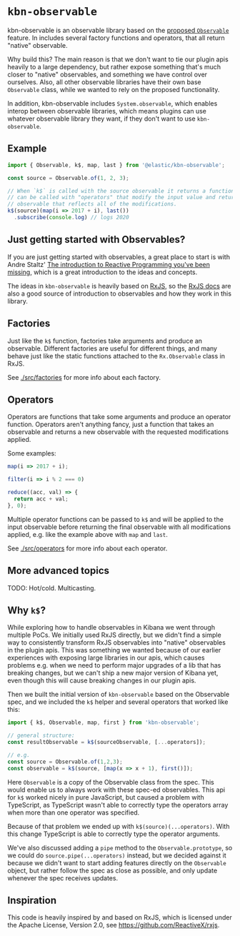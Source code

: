 # `kbn-observable`

kbn-observable is an observable library based on the [proposed `Observable`][proposal]
feature. In includes several factory functions and operators, that all return
"native" observable.

Why build this? The main reason is that we don't want to tie our plugin apis
heavily to a large dependency, but rather expose something that's much closer
to "native" observables, and something we have control over ourselves. Also, all
other observable libraries have their own base `Observable` class, while we
wanted to rely on the proposed functionality.

In addition, kbn-observable includes `System.observable`, which enables interop
between observable libraries, which means plugins can use whatever observable
library they want, if they don't want to use `kbn-observable`.

## Example

```js
import { Observable, k$, map, last } from '@elastic/kbn-observable';

const source = Observable.of(1, 2, 3);

// When `k$` is called with the source observable it returns a function that
// can be called with "operators" that modify the input value and return an
// observable that reflects all of the modifications.
k$(source)(map(i => 2017 + i), last())
  .subscribe(console.log) // logs 2020
```

## Just getting started with Observables?

If you are just getting started with observables, a great place to start is with
Andre Staltz' [The introduction to Reactive Programming you've been missing][staltz-intro],
which is a great introduction to the ideas and concepts.

The ideas in `kbn-observable` is heavily based on [RxJS][rxjs], so the
[RxJS docs][rxjs-docs] are also a good source of introduction to observables and
how they work in this library.

## Factories

Just like the `k$` function, factories take arguments and produce an observable.
Different factories are useful for different things, and many behave just like
the static functions attached to the `Rx.Observable` class in RxJS.

See [./src/factories](./src/factories) for more info about each factory.

## Operators

Operators are functions that take some arguments and produce an operator
function. Operators aren't anything fancy, just a function that takes an
observable and returns a new observable with the requested modifications
applied.

Some examples:

```js
map(i => 2017 + i);

filter(i => i % 2 === 0)

reduce((acc, val) => {
  return acc + val;
}, 0);
```

Multiple operator functions can be passed to `k$` and will be applied to the
input observable before returning the final observable with all modifications
applied, e.g. like the example above with `map` and `last`.

See [./src/operators](./src/operators) for more info about each operator.

## More advanced topics

TODO: Hot/cold. Multicasting.

## Why `k$`?

While exploring how to handle observables in Kibana we went through multiple
PoCs. We initially used RxJS directly, but we didn't find a simple way to
consistently transform RxJS observables into "native" observables in the plugin
apis. This was something we wanted because of our earlier experiences with
exposing large libraries in our apis, which causes problems e.g. when we need to
perform major upgrades of a lib that has breaking changes, but we can't ship a
new major version of Kibana yet, even though this will cause breaking changes
in our plugin apis.

Then we built the initial version of `kbn-observable` based on the Observable
spec, and we included the `k$` helper and several operators that worked like
this:

```js
import { k$, Observable, map, first } from 'kbn-observable';

// general structure:
const resultObservable = k$(sourceObservable, [...operators]);

// e.g.
const source = Observable.of(1,2,3);
const observable = k$(source, [map(x => x + 1), first()]);
```

Here `Observable` is a copy of the Observable class from the spec. This
would enable us to always work with these spec-ed observables. This api for `k$`
worked nicely in pure JavaScript, but caused a problem with TypeScript, as
TypeScript wasn't able to correctly type the operators array when more than one
operator was specified.

Because of that problem we ended up with `k$(source)(...operators)`. With this
change TypeScript is able to correctly type the operator arguments.

We've also discussed adding a `pipe` method to the `Observable.prototype`, so we
could do `source.pipe(...operators)` instead, but we decided against it because
we didn't want to start adding features directly on the `Observable` object, but
rather follow the spec as close as possible, and only update whenever the spec
receives updates.

## Inspiration

This code is heavily inspired by and based on RxJS, which is licensed under the
Apache License, Version 2.0, see https://github.com/ReactiveX/rxjs.

[proposal]: https://github.com/tc39/proposal-observable
[rxjs]: http://reactivex.io/rxjs/
[rxjs-docs]: http://reactivex.io/rxjs/manual/index.html
[staltz-intro]: https://gist.github.com/staltz/868e7e9bc2a7b8c1f754
